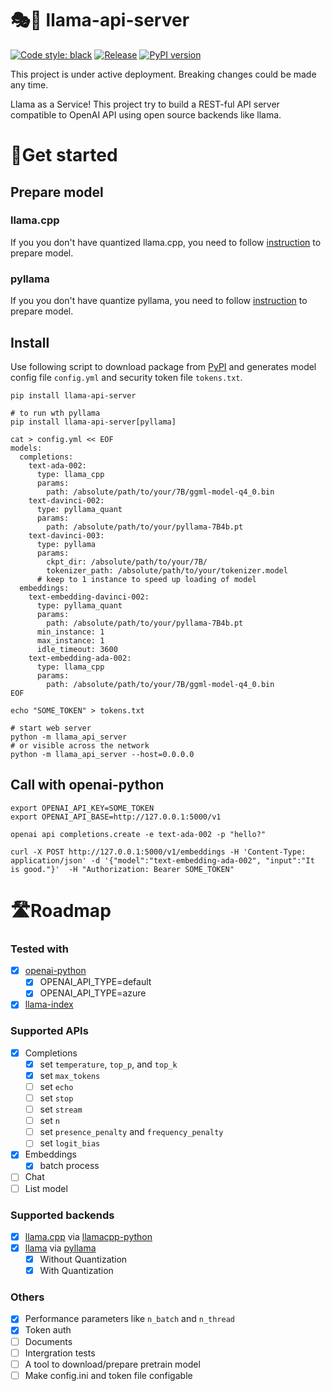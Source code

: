 🎭🦙 llama-api-server
=======

[![Code style: black](https://img.shields.io/badge/code%20style-black-000000.svg)](https://github.com/psf/black)
[![Release](https://github.com/iaalm/llama-api-server/actions/workflows/release.yml/badge.svg)](https://github.com/iaalm/llama-api-server/actions/workflows/release.yml)
[![PyPI version](https://badge.fury.io/py/llama-api-server.svg)](https://badge.fury.io/py/llama-api-server)

This project is under active deployment. Breaking changes could be made any time.

Llama as a Service! This project try to build a REST-ful API server compatible to OpenAI API using open source backends like llama.

# 🚀Get started

## Prepare model

### llama.cpp
If you you don't have quantized llama.cpp, you need to follow [instruction](https://github.com/ggerganov/llama.cpp#usage) to prepare model.

### pyllama
If you you don't have quantize pyllama, you need to follow [instruction](https://github.com/juncongmoo/pyllama#-quantize-llama-to-run-in-a-4gb-gpu) to prepare model.


## Install
Use following script to download package from [PyPI](https://pypi.org/project/llama-api-server) and generates model config file `config.yml` and security token file `tokens.txt`.
```
pip install llama-api-server

# to run wth pyllama
pip install llama-api-server[pyllama]

cat > config.yml << EOF
models:
  completions:
    text-ada-002:
      type: llama_cpp
      params:
        path: /absolute/path/to/your/7B/ggml-model-q4_0.bin
    text-davinci-002:
      type: pyllama_quant
      params:
        path: /absolute/path/to/your/pyllama-7B4b.pt
    text-davinci-003:
      type: pyllama
      params:
        ckpt_dir: /absolute/path/to/your/7B/
        tokenizer_path: /absolute/path/to/your/tokenizer.model
      # keep to 1 instance to speed up loading of model
  embeddings:
    text-embedding-davinci-002:
      type: pyllama_quant
      params:
        path: /absolute/path/to/your/pyllama-7B4b.pt
      min_instance: 1
      max_instance: 1
      idle_timeout: 3600
    text-embedding-ada-002:
      type: llama_cpp
      params:
        path: /absolute/path/to/your/7B/ggml-model-q4_0.bin
EOF

echo "SOME_TOKEN" > tokens.txt

# start web server
python -m llama_api_server
# or visible across the network
python -m llama_api_server --host=0.0.0.0

```

## Call with openai-python
```
export OPENAI_API_KEY=SOME_TOKEN
export OPENAI_API_BASE=http://127.0.0.1:5000/v1

openai api completions.create -e text-ada-002 -p "hello?"

curl -X POST http://127.0.0.1:5000/v1/embeddings -H 'Content-Type: application/json' -d '{"model":"text-embedding-ada-002", "input":"It is good."}'  -H "Authorization: Bearer SOME_TOKEN"
```

# 🛣️Roadmap

### Tested with
- [X] [openai-python](https://github.com/openai/openai-python)
    - [X] OPENAI\_API\_TYPE=default
    - [X] OPENAI\_API\_TYPE=azure
- [X] [llama-index](https://github.com/jerryjliu/llama_index)

### Supported APIs
- [X] Completions
    - [X] set `temperature`, `top_p`, and `top_k`
    - [X] set `max_tokens`
    - [ ] set `echo`
    - [ ] set `stop`
    - [ ] set `stream`
    - [ ] set `n`
    - [ ] set `presence_penalty` and `frequency_penalty`
    - [ ] set `logit_bias`
- [X] Embeddings
    - [X] batch process
- [ ] Chat
- [ ] List model

### Supported backends
- [X] [llama.cpp](https://github.com/ggerganov/llama.cpp) via [llamacpp-python](https://github.com/thomasantony/llamacpp-python)
- [X] [llama](https://github.com/facebookresearch/llama) via [pyllama](https://github.com/juncongmoo/pyllama)
    - [X] Without Quantization
    - [X] With Quantization

### Others
- [X] Performance parameters like `n_batch` and `n_thread`
- [X] Token auth
- [ ] Documents
- [ ] Intergration tests
- [ ] A tool to download/prepare pretrain model
- [ ] Make config.ini and token file configable
